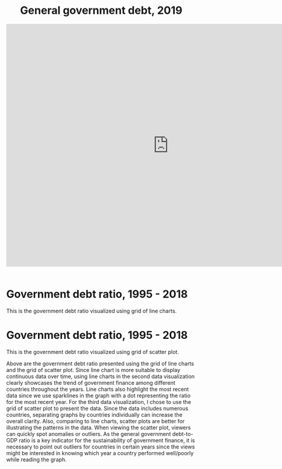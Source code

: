 <html>
    <header class="gvr_data">
        <h1>General government debt, 2019</h1>
        <iframe src="https://data.oecd.org/chart/69xS" width="860" height="645" style="border: 0" mozallowfullscreen="true" webkitallowfullscreen="true"                    allowfullscreen="true"><a href="https://data.oecd.org/chart/69xS" target="_blank">OECD Chart: General government debt, Total, % of GDP, Annual, 2019</a>           </iframe>
    </header>
</html>

# Government debt ratio, 1995 - 2018
This is the government debt ratio visualized using grid of line charts.
<div class="flourish-embed flourish-chart" data-src="visualisation/4269208"><script src="https://public.flourish.studio/resources/embed.js"></script></div>

# Government debt ratio, 1995 - 2018
This is the government debt ratio visualized using grid of scatter plot.
<div class="flourish-embed flourish-scatter" data-src="visualisation/4272253"><script src="https://public.flourish.studio/resources/embed.js"></script></div>

Above are the government debt ratio presented using the grid of line charts and the grid of scatter plot. Since line chart is more suitable to display continuous data over time, using line charts in the second data visualization clearly showcases the trend of government finance among different countries throughout the years. Line charts also highlight the most recent data since we use sparklines in the graph with a dot representing the ratio for the most recent year. For the third data visualization, I chose to use the grid of scatter plot to present the data. Since the data includes numerous countries, separating graphs by countries individually can increase the overall clarity. Also, comparing to line charts, scatter plots are better for illustrating the patterns in the data. When viewing the scatter plot, viewers can quickly spot anomalies or outliers. As the general government debt-to-GDP ratio is a key indicator for the sustainability of government finance, it is necessary to point out outliers for countries in certain years since the views might be interested in knowing which year a country performed well/poorly while reading the graph. 
